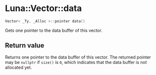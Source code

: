 # Luna::Vector::data

```c++
Vector< _Ty, _Alloc >::pointer data()
```

Gets one pointer to the data buffer of this vector. 



## Return value
Returns one pointer to the data buffer of this vector. The returned pointer may be `nullptr` if `size()` is `0`, which indicates that the data buffer is not allocated yet. 

